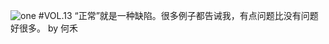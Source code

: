 ![one](http://image.wufazhuce.com/FouOvxzJfzFebF5GhnQ_ZfmTQ5S0)
#VOL.13
“正常”就是一种缺陷。很多例子都告诫我，有点问题比没有问题好很多。 by 何禾